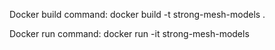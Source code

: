 Docker build command:
docker build -t strong-mesh-models .

Docker run command:
docker run -it strong-mesh-models

